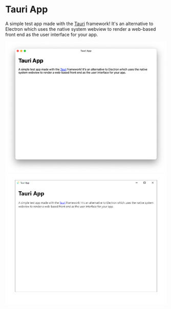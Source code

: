 # Tauri App

A simple test app made with the [Tauri](https://tauri.app/) framework! It's an alternative to Electron which uses the native system webview to render a web-based front end as the user interface for your app.

![macOS Demo Screenshot](./resources/demo-macOS.png)
![Windows Demo Screenshot](./resources/demo-Windows.png)